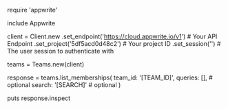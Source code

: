 require 'appwrite'

include Appwrite

client = Client.new
    .set_endpoint('https://cloud.appwrite.io/v1') # Your API Endpoint
    .set_project('5df5acd0d48c2') # Your project ID
    .set_session('') # The user session to authenticate with

teams = Teams.new(client)

response = teams.list_memberships(
    team_id: '[TEAM_ID]',
    queries: [], # optional
    search: '[SEARCH]' # optional
)

puts response.inspect
